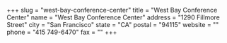 +++
slug = "west-bay-conference-center"
title = "West Bay Conference Center"
name = "West Bay Conference Center"
address = "1290 Fillmore Street"
city = "San Francisco"
state = "CA"
postal = "94115"
website = ""
phone = "415 749-6470"
fax = ""
+++
